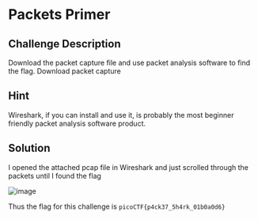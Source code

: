 # Packets Primer

## Challenge Description

Download the packet capture file and use packet analysis software to find the flag.
Download packet capture

## Hint

Wireshark, if you can install and use it, is probably the most beginner friendly packet analysis software product.

## Solution

I opened the attached pcap file in Wireshark and just scrolled through the packets until I found the flag

![image](https://github.com/user-attachments/assets/e972c757-4537-4689-ad05-3db138f9fefd)

Thus the flag for this challenge is `picoCTF{p4ck37_5h4rk_01b0a0d6}`

